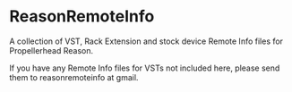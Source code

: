 # ReasonRemoteInfo
A collection of VST, Rack Extension and stock device Remote Info files for Propellerhead Reason.

If you have any Remote Info files for VSTs not included here, please send them to reasonremoteinfo at gmail.





 